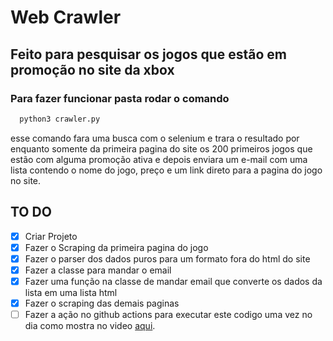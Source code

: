 # Web Crawler

## Feito para pesquisar os jogos que estão em promoção no site da xbox

### Para fazer funcionar pasta rodar o comando

```python
  python3 crawler.py
```

esse comando fara uma busca com o selenium e trara o resultado por enquanto somente da primeira pagina do site os 200 primeiros jogos que estão com alguma promoção ativa e depois enviara um e-mail com uma lista contendo o nome do jogo, preço e um link direto para a pagina do jogo no site.

## TO DO

- [x] Criar Projeto
- [x] Fazer o Scraping da primeira pagina do jogo
- [x] Fazer o parser dos dados puros para um formato fora do html do site
- [x] Fazer a classe para mandar o email
- [x] Fazer uma função na classe de mandar email que converte os dados da lista em uma lista html
- [x] Fazer o scraping das demais paginas
- [ ] Fazer a ação no github actions para executar este codigo uma vez no dia como mostra no video [aqui](https://www.youtube.com/watch?v=dfLKUwb-roA&ab_channel=Codifike).
